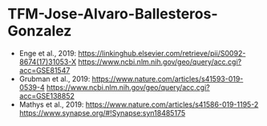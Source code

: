 # TFM-Jose-Alvaro-Ballesteros-Gonzalez

- Enge et al., 2019:
    https://linkinghub.elsevier.com/retrieve/pii/S0092-8674(17)31053-X
    https://www.ncbi.nlm.nih.gov/geo/query/acc.cgi?acc=GSE81547
- Grubman et al., 2019:
    https://www.nature.com/articles/s41593-019-0539-4
    https://www.ncbi.nlm.nih.gov/geo/query/acc.cgi?acc=GSE138852
- Mathys et al., 2019:
    https://www.nature.com/articles/s41586-019-1195-2
    https://www.synapse.org/#!Synapse:syn18485175
